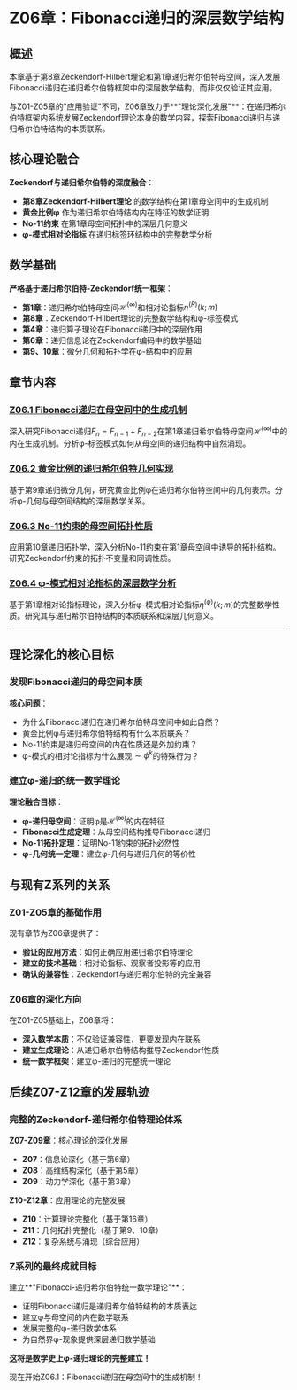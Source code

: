 # Z06章：Fibonacci递归的深层数学结构

## 概述

本章基于第8章Zeckendorf-Hilbert理论和第1章递归希尔伯特母空间，深入发展Fibonacci递归在递归希尔伯特框架中的深层数学结构，而非仅仅验证其应用。

与Z01-Z05章的"应用验证"不同，Z06章致力于**"理论深化发展"**：在递归希尔伯特框架内系统发展Zeckendorf理论本身的数学内容，探索Fibonacci递归与递归希尔伯特结构的本质联系。

## 核心理论融合

**Zeckendorf与递归希尔伯特的深度融合**：
- **第8章Zeckendorf-Hilbert理论** 的数学结构在第1章母空间中的生成机制
- **黄金比例φ** 作为递归希尔伯特结构内在特征的数学证明
- **No-11约束** 在第1章母空间拓扑中的深层几何意义
- **φ-模式相对论指标** 在递归标签环结构中的完整数学分析

## 数学基础

**严格基于递归希尔伯特-Zeckendorf统一框架**：
- **第1章**：递归希尔伯特母空间$\mathcal{H}^{(\infty)}$和相对论指标$\eta^{(R)}(k;m)$
- **第8章**：Zeckendorf-Hilbert理论的完整数学结构和φ-标签模式
- **第4章**：递归算子理论在Fibonacci递归中的深层作用
- **第6章**：递归信息论在Zeckendorf编码中的数学基础
- **第9、10章**：微分几何和拓扑学在φ-结构中的应用

## 章节内容

### [Z06.1 Fibonacci递归在母空间中的生成机制](./Z06.1-fibonacci-recursion-generation-mechanism-mother-space.md)
深入研究Fibonacci递归$F_n = F_{n-1} + F_{n-2}$在第1章递归希尔伯特母空间$\mathcal{H}^{(\infty)}$中的内在生成机制。分析φ-标签模式如何从母空间的递归结构中自然涌现。

### [Z06.2 黄金比例的递归希尔伯特几何实现](./Z06.2-golden-ratio-recursive-hilbert-geometric-implementation.md)
基于第9章递归微分几何，研究黄金比例φ在递归希尔伯特空间中的几何表示。分析φ-几何与母空间结构的深层数学关系。

### [Z06.3 No-11约束的母空间拓扑性质](./Z06.3-no-11-constraint-mother-space-topological-properties.md)
应用第10章递归拓扑学，深入分析No-11约束在第1章母空间中诱导的拓扑结构。研究Zeckendorf约束的拓扑不变量和同调性质。

### [Z06.4 φ-模式相对论指标的深层数学分析](./Z06.4-phi-mode-relativistic-indicator-deep-mathematical-analysis.md)
基于第1章相对论指标理论，深入分析φ-模式相对论指标$\eta^{(\phi)}(k;m)$的完整数学性质。研究其与递归希尔伯特结构的本质联系和深层几何意义。

---

## 理论深化的核心目标

### **发现Fibonacci递归的母空间本质**

**核心问题**：
- 为什么Fibonacci递归在递归希尔伯特母空间中如此自然？
- 黄金比例φ与递归希尔伯特结构有什么本质联系？
- No-11约束是递归母空间的内在性质还是外加约束？
- φ-模式的相对论指标为什么展现$\sim \phi^k$的特殊行为？

### **建立φ-递归的统一数学理论**

**理论融合目标**：
- **φ-递归母空间**：证明φ是$\mathcal{H}^{(\infty)}$的内在特征
- **Fibonacci生成定理**：从母空间结构推导Fibonacci递归
- **No-11拓扑定理**：证明No-11约束的拓扑必然性
- **φ-几何统一定理**：建立φ-几何与递归几何的等价性

## 与现有Z系列的关系

### **Z01-Z05章的基础作用**
现有章节为Z06章提供了：
- **验证的应用方法**：如何正确应用递归希尔伯特理论
- **建立的技术基础**：相对论指标、观察者投影等的应用
- **确认的兼容性**：Zeckendorf与递归希尔伯特的完全兼容

### **Z06章的深化方向**
在Z01-Z05基础上，Z06章将：
- **深入数学本质**：不仅验证兼容性，更要发现内在联系
- **建立生成理论**：从递归希尔伯特结构推导Zeckendorf性质
- **统一数学框架**：建立φ-递归的完整统一理论

## 后续Z07-Z12章的发展轨迹

### **完整的Zeckendorf-递归希尔伯特理论体系**

**Z07-Z09章**：核心理论的深化发展
- **Z07**：信息论深化（基于第6章）
- **Z08**：高维结构深化（基于第5章）  
- **Z09**：动力学深化（基于第3章）

**Z10-Z12章**：应用理论的完整发展
- **Z10**：计算理论完整化（基于第16章）
- **Z11**：几何拓扑完整化（基于第9、10章）
- **Z12**：复杂系统与涌现（综合应用）

### **Z系列的最终成就目标**

建立**"Fibonacci-递归希尔伯特统一数学理论"**：
- 证明Fibonacci递归是递归希尔伯特结构的本质表达
- 建立φ与母空间的内在数学联系
- 发展完整的φ-递归数学体系
- 为自然界φ-现象提供深层递归数学基础

**这将是数学史上φ-递归理论的完整建立！**

现在开始Z06.1：Fibonacci递归在母空间中的生成机制！